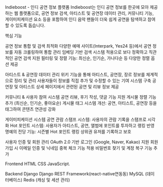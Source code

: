 Indieboost - 인디 공연 정보 플랫폼
Indieboost는 인디 공연 정보를 한곳에 모아 제공하는 웹 플랫폼으로, 공연 정보 검색, 아티스트 및 공연장 데이터 관리, 커뮤니티 기능, 게이미피케이션 요소 등을 포함하여 인디 음악 팬들이 더욱 쉽게 공연을 탐색하고 참여할 수 있도록 돕습니다.

핵심 기능 

공연 정보 통합 및 검색 최적화
다양한 예매 사이트(Interpark, Yes24 등)에서 공연 정보를 자동 크롤링하여 통합 관리
임베딩 기반 검색 시스템 적용으로 보다 정확하고 직관적인 공연 검색 지원
필터링 및 정렬 기능: 최신순, 인기순, 가나다순 등 다양한 정렬 옵션 제공

아티스트 & 공연장 데이터 관리
위키 기능을 통해 아티스트, 공연장, 장르 정보를 체계적으로 정리 및 관리
사용자들이 정보를 직접 추가 및 수정할 수 있는 기여 시스템 구축
공연장 및 아티스트 상세 페이지에서 관련된 공연 및 리뷰 정보 제공

커뮤니티 & 사용자 참여 시스템
공연 리뷰, 후기 작성, 댓글 기능 지원
게시물 정렬 기능 추가 (최신순, 인기순, 좋아요순)
게시물 태그 시스템 개선: 공연, 아티스트, 공연장 등을 태그하여 콘텐츠 연관성 강화

게이미피케이션 시스템
공연 관람 스탬프 시스템: 사용자의 관람 기록을 스탬프로 시각화
Hot 포인트 시스템: 사용자가 아티스트, 공연, 앨범에 포인트를 투자하고 랭킹 반영
명예의 전당 기능: 시즌별 Hot 포인트 랭킹 상위권 유저를 기록하고 보호

사용자 인증 및 회원 관리
OAuth 2.0 기반 로그인 (Google, Naver, Kakao) 지원
회원가입 시 이메일 인증 및 닉네임 중복 체크 기능 적용
비밀번호 찾기 및 계정 복구 기능 추가


Frontend
HTML
CSS
JavaScript.

Backend
Django 
Django REST Framework(react-native연동동)
MySQL (데이터베이스)
Redis (캐싱 및 세션 관리)

